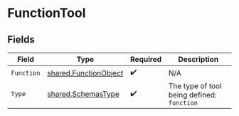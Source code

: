 # FunctionTool


## Fields

| Field                                                                 | Type                                                                  | Required                                                              | Description                                                           |
| --------------------------------------------------------------------- | --------------------------------------------------------------------- | --------------------------------------------------------------------- | --------------------------------------------------------------------- |
| `Function`                                                            | [shared.FunctionObject](../../../pkg/models/shared/functionobject.md) | :heavy_check_mark:                                                    | N/A                                                                   |
| `Type`                                                                | [shared.SchemasType](../../../pkg/models/shared/schemastype.md)       | :heavy_check_mark:                                                    | The type of tool being defined: `function`                            |